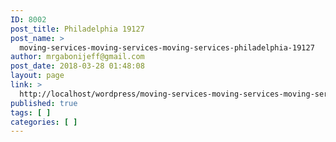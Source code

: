 ```yaml
---
ID: 8002
post_title: Philadelphia 19127
post_name: >
  moving-services-moving-services-moving-services-philadelphia-19127
author: mrgabonijeff@gmail.com
post_date: 2018-03-28 01:48:08
layout: page
link: >
  http://localhost/wordpress/moving-services-moving-services-moving-services-philadelphia-19127/
published: true
tags: [ ]
categories: [ ]
---
```

